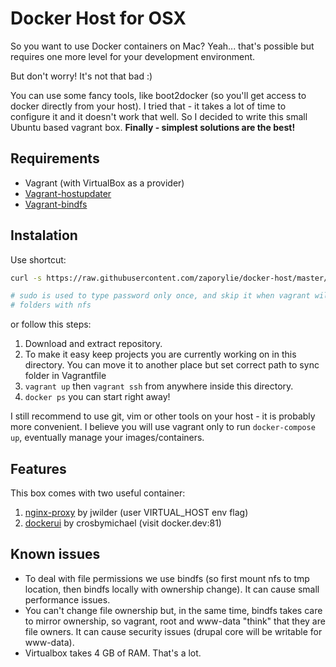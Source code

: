 Docker Host for OSX
==============================

So you want to use Docker containers on Mac? Yeah... that's possible but 
requires one more level for your development environment.
 
But don't worry! It's not that bad :)

You can use some fancy tools, like boot2docker (so you'll get access to docker
directly from your host). I tried that - it takes a lot of time to configure it
and it doesn't work that well. So I decided to write this small Ubuntu based
vagrant box. **Finally - simplest solutions are the best!**


## Requirements

* Vagrant (with VirtualBox as a provider)
* [Vagrant-hostupdater](https://github.com/cogitatio/vagrant-hostsupdater)
* [Vagrant-bindfs](https://github.com/gael-ian/vagrant-bindfs)

## Instalation

Use shortcut:
````bash
curl -s https://raw.githubusercontent.com/zaporylie/docker-host/master/install.sh | sudo sh

# sudo is used to type password only once, and skip it when vagrant will mount 
# folders with nfs
````

or follow this steps:

1. Download and extract repository.
1. To make it easy keep projects you are currently working on in this directory. You can move it to another place but set correct path to sync folder in Vagrantfile
1. `vagrant up` then `vagrant ssh` from anywhere inside this directory.
1. `docker ps` you can start right away!

I still recommend to use git, vim or other tools on your host - it 
is probably more convenient. I believe you will use vagrant only to run 
`docker-compose up`, eventually manage your images/containers.

## Features

This box comes with two useful container:

1. [nginx-proxy](https://github.com/jwilder/nginx-proxy) by jwilder (user VIRTUAL_HOST env flag)
1. [dockerui](https://github.com/crosbymichael/dockerui) by crosbymichael (visit docker.dev:81)

## Known issues

* To deal with file permissions we use bindfs (so first mount nfs to tmp 
location, then bindfs locally with ownership change). It can cause small 
performance issues.
* You can't change file ownership but, in the same time, bindfs takes care to
mirror ownership, so vagrant, root and www-data "think" that they are file 
owners. It can cause security issues (drupal core will be writable for www-data).
* Virtualbox takes 4 GB of RAM. That's a lot.

